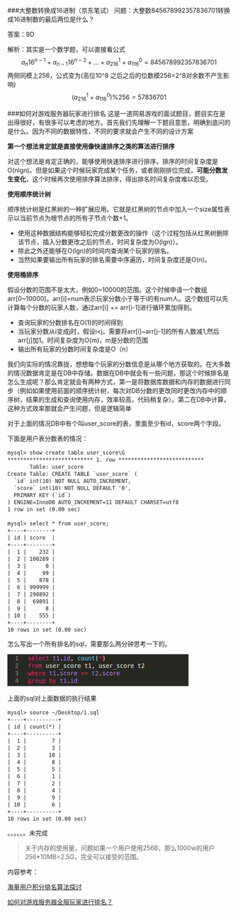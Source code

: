 ###大整数转换成16进制（京东笔试）
问题：大整数845678992357836701转换成16进制数的最后两位是什么？

答案：9D

解析：其实是一个数学题，可以直接看公式
$$a_n16^{n-1}+a_{n-1}16^{n-2}+...+a_216^1+a_116^0 = 845678992357836701 $$
两侧同模上256，公式变为(高位10^8 之后之后的位数模256=2^8对余数不产生影响)
$$(a_216^1+a_116^0) \% 256 = 57836701 % 256$$



###如何对游戏服务器玩家进行排名
这是一道网易游戏的面试题目，题目实在是出得很好，有很多可以考虑的地方。首先我们先理解一下题目意思，明确到底问的是什么。因为不同的数据特性，不同的要求就会产生不同的设计方案

**第一个想法肯定就是直接使用像快速排序之类的算法进行排序**

对这个想法是肯定正确的，能够使用快速排序进行排序。排序的时间复杂度是O(nlgn)。但是如果这个时候玩家完成某个任务，或者刚刚排位完成，**可能分数发生变化**，这个时候再次使用排序算法排序，得出排名时间复杂度难以忍受。

**使用顺序统计树**

顺序统计树是红黑树的一种扩展应用。它就是红黑树的节点中加入一个size属性表示以当前节点为根节点的所有子节点个数+1。
+ 使用这种数据结构能够轻松完成分数更改的操作（这个过程包括从红黑树删除该节点，插入分数更改之后的节点，时间复杂度为O(lgn)）。
+ 除此之外还能够在O(lgn)的时间内查询某个玩家的排名。
+ 当然如果要输出所有玩家的排名需要中序遍历，时间复杂度还是O(n)。

**使用桶排序**

假设分数的范围不是太大，例如0\~10000的范围。这个时候申请一个数组arr[0\~10000]。arr[i]=num表示玩家分数小于等于i的有num人。这个数组可以先计算每个分数的玩家人数，通过arr[i] += arr[i-1]进行循环累加得到。

+ 查询玩家的分数排名在O(1)的时间得到
+ 当玩家分数从i变成j时，假设i<j，需要将arr[i]~arr[j-1]的所有人数减1,然后arr[j]加1。时间复杂度为O(m)，m是分数的范围
+ 输出所有玩家的分数时间复杂度是O（n）


我们向实际的情况靠拢，想想每个玩家的分数信息是从哪个地方获取的。在大多数的情况数据肯定是在DB中存储。数据在DB中就会有一些问题，那这个时候排名是怎么生成呢？那么肯定就会有两种方式，第一是将数据库数据和内存的数据进行同步（例如如果使用前面的顺序统计树，每次对DB分数的更改同时更改内存中的顺序树，结果的生成和查询使用内存，效率较高，代码稍复杂）。第二在DB中计算，这种方式效率那就会产生问题，但是逻辑简单


对于上面的情况DB中有个叫user_score的表，里面至少有id，score两个字段。

下面是用户表分数表的情况：
```
mysql> show create table user_score\G
*************************** 1. row ***************************
       Table: user_score
Create Table: CREATE TABLE `user_score` (
  `id` int(10) NOT NULL AUTO_INCREMENT,
  `score` int(10) NOT NULL DEFAULT '0',
  PRIMARY KEY (`id`)
) ENGINE=InnoDB AUTO_INCREMENT=11 DEFAULT CHARSET=utf8
1 row in set (0.00 sec)

mysql> select * from user_score;
+----+--------+
| id | score  |
+----+--------+
|  1 |    232 |
|  2 | 100289 |
|  3 |      0 |
|  4 |     99 |
|  5 |    878 |
|  6 | 999999 |
|  7 | 298892 |
|  8 |  69891 |
|  9 |      8 |
| 10 |    555 |
+----+--------+
10 rows in set (0.00 sec)

```

怎么写出一个所有排名的sql，需要那么两分钟思考一下的。

![](img/rank_sql.png)

上面的sql对上面数据的执行结果

```
mysql> source ~/Desktop/1.sql
+----+----------+
| id | count(*) |
+----+----------+
|  1 |        7 |
|  2 |        3 |
|  3 |       10 |
|  4 |        8 |
|  5 |        5 |
|  6 |        1 |
|  7 |        2 |
|  8 |        4 |
|  9 |        9 |
| 10 |        6 |
+----+----------+
10 rows in set (0.00 sec)
```

。。。。。。未完成

> 关于内存的使用量，问题如果一个用户使用256B，那么1000w的用户256*10MB=2.5G，完全可以接受的范围。

内容参考：

[海量用户积分排名算法探讨](http://www.cnblogs.com/weidagang2046/archive/2012/03/01/massive-user-ranking.html#!comments)

[如何对游戏服务器全服玩家进行排名？](https://www.zhihu.com/question/27933771)







